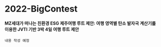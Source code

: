 # 2022-BigContest

#### MZ세대가 떠나는 친환경 ESG 제주여행 루트 제안: 여행 영역별 탄소 발자국 계산기를 이용한 JVTI 기반 3박 4일 여행 루트 제안

`내용 작성 예정`
